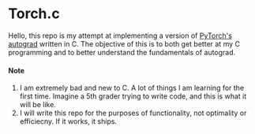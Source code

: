 # Torch.c

Hello, this repo is my attempt at implementing a version of [PyTorch's autograd](https://pytorch.org/tutorials/beginner/introyt/autogradyt_tutorial.html) written in C. The objective of this is to both get better at my C programming and to better understand the fundamentals of autograd.

#### Note
1. I am extremely bad and new to C. A lot of things I am learning for the first time. Imagine a 5th grader trying to write code, and this is what it will be like.
2. I will write this repo for the purposes of functionality, not optimality or efficiecny. If it works, it ships.